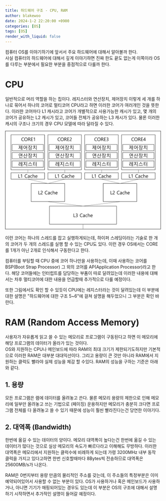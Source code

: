 ```yaml
---
title: 하드웨어 구조 - CPU, RAM
author: blakewoo
date: 2024-1-2 22:20:00 +0900
categories: [OS]
tags: [OS]
render_with_liquid: false
---
```


컴퓨터 OS를 이야기하기에 앞서서 주요 하드웨어에 대해서 알아볼까 한다.   
사실 컴퓨터의 하드웨어에 대해서 깊게 이야기하면 진짜 한도 끝도 없는게 이쪽이라 OS를 다루는 부분에서
필요한 부분을 중점적으로 다룰까 한다.

# CPU
일반적으로 머리 역할을 하는 칩이다. 레지스터와 연산장치, 제어장치 이렇게 세 개를 하나로 묶어서
하나의 코어로 멀티코어 CPU라고 하면 이러한 코어가 여러개인 것을 뜻한다.
이러한 코어마다 L1 캐시라고 코어가 개별적으로 사용가능한 캐시가 있고, 몇 개의 코어가 공유하는
L2 캐시가 있고, 코어들 전체가 공유하는 L3 캐시가 있다.
물론 이러한 캐시의 구조나 크기의 경우 CPU 모델에 따라 달라질 수 있다.

![img.png](/assets/blog/os/img.png)

이런 코어는 하나의 스레드를 잡고 실행하게되는데, 하이퍼 스레딩이라는 기술로 한 개의 코어가
두 개의 스레드를 실행 할 수 있는 CPU도 있다. 이런 경우 OS에서는 CORE를 1개가 아닌 2개로 인식해서
구동한다고 한다.

컴퓨터를 부팅할 때 CPU 중에 코어 하나만을 사용하는데, 이때 사용하는 코어를 BSP(Boot Strap Processor)
그 외의 코어를 AP(Application Processor)라고 한다.
해당 코어들에는 인터럽트를 담당하는 부품이 따로 달려있는데 이러한 내용에 대해서는 차후 멀티코어에 대한 내용을 언급할때 추가적으로 다룰 예정이다.

또한 그림에서도 확인 할 수 있듯이 CPU에는 레지스터라는 것이 달려있는데
이 부분에 대한 설명은 "하드웨어에 대한 구조 5~6"에 걸쳐 설명을 해두었으니 그 부분은 확인 바란다.

# RAM (Random Access Memory)
사용자가 자유롭게 읽고 쓸 수 있는 메모리로 프로그램이 구동된다고 하면 이 메모리에 해당 프로그램의
데이터가 올라가 있는 것이다.   
OS와 지원하는 CPU나 메인보드에 따라 RAM의 최대 크기가 제한되기도하지만 기본적으로
이러한 RAM은 대부분 대대익선이다. 그리고 용량이 큰 것만 아니라 RAM에서 지원하는 클럭도 빨라야
실제 성능을 체감 할 수있다. RAM의 성능을 구하는 기준은 아래와 같다.
## 1. 용량   
   모든 프로그램은 램에 데이터를 올려놓고 쓴다. 물론 메모리 용량의 제한으로 인해 메모리에 일부만 올려놓고 쓰는 기법으로
   (페이징) 운용하지만 메모리가 충분히 크다면 프로그램 전체를 다 올려놓고 쓸 수 있기 때문에 성능이 훨씬 빨라진다는건 당연한 이야기다.

## 2. 대역폭 (Bandwidth)   
   한번에 옮길 수 있는 데이터의 양이다. 메모리 대역폭이 높다는건 한번에 옮길 수 있는 데이터가 많다는 것으로
   실상 메모리의 속도가 빠르다라고 이해해도 무방하다. 이러한 대역폭은 메모리에서 지원하는 클럭수에 비례하게 되는데
   가령 3200MHz 내부 동작 클럭을 가지고 있다고하면 한번 신호할때마다 8Bytes씩 전송하므로 
   대역폭은 25600MB/s가 나온다.

RAM은 0번지부터 용량 만큼의 물리적인 주소를 갖는데, 이 주소들의 특정부분은 이미 예약되어있어서 사용할 수 없는 부분이 있다.
OS가 사용하거나 혹은 메인보드가 사용하거나, 아니면 기기가 매핑되어있는 경우도 있는데 이 부분은 OS의 구조에 대해서 설명하기 시작하면서
추가적인 설명이 들어갈 예정이다.
